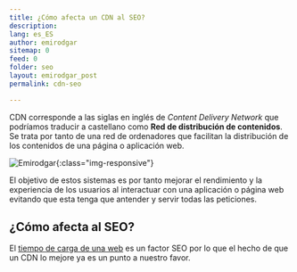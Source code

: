 ```yaml
---
title: ¿Cómo afecta un CDN al SEO?
description: 
lang: es_ES
author: emirodgar
sitemap: 0
feed: 0
folder: seo
layout: emirodgar_post
permalink: cdn-seo

---
```


CDN corresponde a las siglas en inglés de *Content Delivery Network* que podríamos traducir a castellano como **Red de distribución de contenidos**.  Se trata por tanto de una red de ordenadores que facilitan la distribución de los contenidos de una página o aplicación web.

![Emirodgar](https://i.imgur.com/lzH6nBd.png){:class="img-responsive"}

El objetivo de estos sistemas es por tanto mejorar el rendimiento y la experiencia de los usuarios al interactuar con una aplicación o página web evitando que esta tenga que antender y servir todas las peticiones.

## ¿Cómo afecta al SEO?

El [tiempo de carga de una web](https://emirodgar.com/mejorar-tiempo-carga-web) es un factor SEO por lo que el hecho de que un CDN lo mejore ya es un punto a nuestro favor.
<!--stackedit_data:
eyJoaXN0b3J5IjpbLTU5MjExMTA2LC0xMDQ2ODgzMTg1XX0=
-->